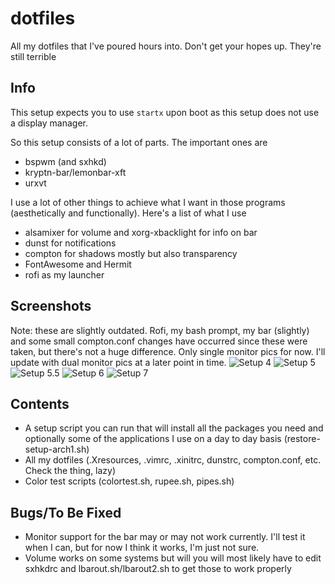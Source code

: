 # dotfiles
All my dotfiles that I've poured hours into. Don't get your hopes up. They're still terrible

## Info
This setup expects you to use ```startx``` upon boot as this setup does not use a display manager.

So this setup consists of a lot of parts. The important ones are
* bspwm (and sxhkd)
* kryptn-bar/lemonbar-xft
* urxvt

I use a lot of other things to achieve what I want in those programs (aesthetically and functionally). Here's a list of what I use
* alsamixer for volume and xorg-xbacklight for info on bar
* dunst for notifications
* compton for shadows mostly but also transparency
* FontAwesome and Hermit
* rofi as my launcher

## Screenshots
Note: these are slightly outdated. Rofi, my bash prompt, my bar (slightly) and some small compton.conf changes have occurred since these were taken, but there's not a huge difference.
Only single monitor pics for now. I'll update with dual monitor pics at a later point in time.
![Setup 4](https://u.teknik.io/W3hEGT.png)
![Setup 5](https://u.teknik.io/nJXHFl.png)
![Setup 5.5](https://u.teknik.io/IZdl0Q.png)
![Setup 6](https://u.teknik.io/LpYdN7.png)
![Setup 7](https://u.teknik.io/RYiRlu.png)

## Contents
* A setup script you can run that will install all the packages you need and optionally some of the applications I use on a day to day basis (restore-setup-arch1.sh)
* All my dotfiles (.Xresources, .vimrc, .xinitrc, dunstrc, compton.conf, etc. Check the thing, lazy)
* Color test scripts (colortest.sh, rupee.sh, pipes.sh)

## Bugs/To Be Fixed
* Monitor support for the bar may or may not work currently. I'll test it when I can, but for now I think it works, I'm just not sure.
* Volume works on some systems but will you will most likely have to edit sxhkdrc and lbarout.sh/lbarout2.sh to get those to work properly
